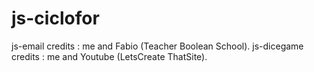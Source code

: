 # js-ciclofor
js-email credits : me and Fabio (Teacher Boolean School).
js-dicegame credits : me and Youtube (LetsCreate ThatSite).
